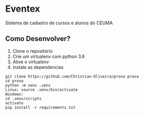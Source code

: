 # Eventex

Sistema de cadastro de cursos e alunos do CEUMA


## Como Desenvolver?

1. Clone o repositório
2. Crie um virtualenv com python 3.6
3. Ative o virtualenv
4. Instale as dependencias

```console
git clone https://github.com/Christian-Oliveira/prova prova
cd prova
python -m venv .venv
Linux: source .venv/bin/activate
Windows: 
cd .venv/scripts
activate
pip install -r requirements.txt
```